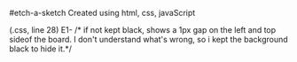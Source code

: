 #etch-a-sketch
Created using html, css, javaScript


(.css, line 28) E1- /* if not kept black, shows a 1px gap on the left and top sideof the board. I don't understand what's wrong, so i kept the background black to hide it.*/
   
